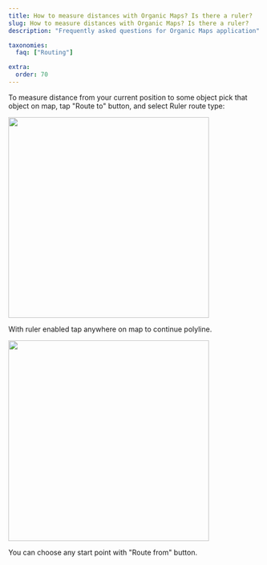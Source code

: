 ```yaml
---
title: How to measure distances with Organic Maps? Is there a ruler?
slug: How to measure distances with Organic Maps? Is there a ruler?
description: "Frequently asked questions for Organic Maps application"

taxonomies:
  faq: ["Routing"]

extra:
  order: 70
---
```


To measure distance from your current position to some object pick that object on map, tap "Route to" button, and select Ruler route type:

<img src="/faq/routing-07-ruler/ruler-type.jpg" width="400px"/>

With ruler enabled tap anywhere on map to continue polyline.

<img src="/faq/routing-07-ruler/ruler-line.jpg" width="400px"/>

You can choose any start point with "Route from" button.
